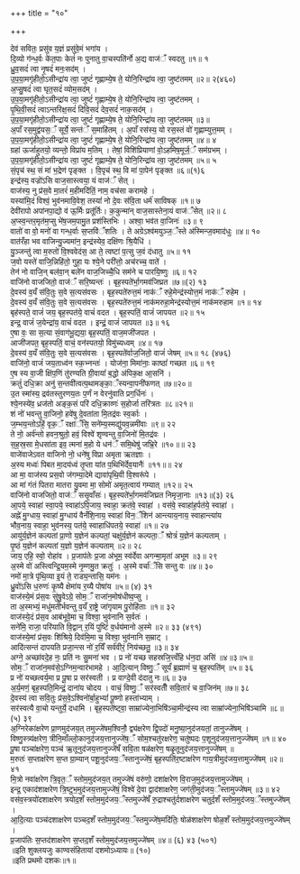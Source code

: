 +++
title = "१०"

+++

देव॑ सवितः॒ प्रसु॑व य॒ज्ञं प्रसु॑वे॒मं भगा॑य ।  
दि॒व्यो ग॑न्ध॒र्वः के॑त॒पाः केतं॑ नः पुनातु वा॒चस्पति॑र्नो अ॒द्य वाज॑ँ स्वदतु ॥१॥ १  
ध्रु॒व॒सदं॑ त्वा नृ॒षदं॑ मनः॒सद॑म् ।  
उ॒प॒या॒मगृ॑हीतो॒ऽसीन्द्रा॑य त्वा॒ जुष्टं॑ गृह्णाम्ये॒ष ते॒ योनि॒रिन्द्रा॑य त्वा॒ जुष्ट॑तमम् ॥२॥ २(४६०)  
अ॒प्सु॒षदं॑ त्वा घृत॒सदं॑ व्योम॒सद॑म् ।  
उ॒प॒या॒मगृ॑हीतो॒ऽसीन्द्रा॑य त्वा॒ जुष्टं॑ गृह्णाम्ये॒ष ते॒ योनि॒रिन्द्रा॑य त्वा॒ जुष्ट॑तमम् ।  
पृ॒थि॒वी॒सदं॑ त्वाऽन्तरिक्ष॒सदं॑ दिवि॒सदं॑ देव॒सदं॑ नाक॒सद॑म् ।  
उ॒प॒या॒मगृ॑हीतो॒ऽसीन्द्रा॑य त्वा॒ जुष्टं॑ गृह्णाम्ये॒ष ते॒ योनि॒रिन्द्रा॑य त्वा॒ जुष्ट॑तमम् ॥३॥  
अ॒पाँ रस॒मुद्व॑यस॒ँ सूर्ये॒ सन्त॑ँ स॒माहि॑तम् । अ॒पाँ रस॑स्य॒ यो रस॒स्तं वो॑ गृह्णाम्युत्त॒मम् ।  
उ॒प॒या॒मगृ॑हीतो॒ऽसीन्द्रा॑य त्वा॒ जुष्टं॑ गृह्णाम्ये॒ष ते॒ योनि॒रिन्द्रा॑य त्वा॒ जुष्ट॑तमम् ॥४॥ ४  
ग्रहा॑ ऊर्जाहुतयो॒ व्यन्तो॒ विप्रा॑य म॒तिम् । तेषां॒ विशि॑प्रियाणां वो॒ऽहमिष॒मूर्ज॒ँ सम॑ग्रभम् ।  
उ॒प॒या॒मगृ॑हीतो॒ऽसीन्द्रा॑य त्वा॒ जुष्टं॑ गृह्णाम्ये॒ष ते॒ योनि॒रिन्द्रा॑य त्वा॒ जुष्ट॑तमम् ॥५॥ ५  
सं॒पृच॑ स्थ॒ सं मा॑ भ॒द्रेण॑ पृङ्क्त । वि॒पृच॑ स्थ॒ वि मा॑ पा॒पेन॑ पृङ्क्त ॥६॥(१)६  
इन्द्र॑स्य॒ वज्रो॑ऽसि वाज॒सास्त्वया॒ यं वाज॑ँ सेत् ।  
वाज॑स्य॒ नु प्र॑स॒वे मा॒तरं॑ म॒हीमदि॑तिं॒ नाम॒ वच॑सा करामहे ।  
यस्या॑मि॒दं विश्वं॒ भुव॑नमावि॒वेश॒ तस्यां॑ नो दे॒वः स॑वि॒ता धर्म॑ साविषक् ॥१॥ ७  
देवी॑रापो अपांनपा॒द्यो व॑ ऊ॒र्मिः प्रतू॑र्तिः। क॒कुन्मा॑न् वाज॒सास्तेना॒यं वाज॑ँसेत् ॥२॥ ८  
अ॒प्स्व॒न्तर॒मृत॑म॒प्सु भे॑ष॒जम॒पामु॒त प्रश॑स्तिभिः । अश्वा॒ भव॑त वा॒जिनः॑ ॥३॥ ९  
वातो॑ वा वो॒ मनो॑ वा गन्ध॒र्वाः स॒प्तवि॑ँशतिः । ते अग्रेऽश्व॑मयुञ्ज॒ँस्ते अ॑स्मिन्ज॒वमाद॑धुः ॥४॥ १०  
वात॑रँहा भव वाजिन्यु॒ज्यमा॑न॒ इन्द्र॑स्येव॒ दक्षि॑णः श्रि॒यैधि॑ ।  
यु॒ञ्जन्तु॑ त्वा म॒रुतो॑ वि॒श्ववेद॑स॒ आ ते॒ त्वष्टा॑ प॒त्सु ज॒वं द॑धातु ॥५॥ ११  
ज॒वो यस्ते॑ वाजि॒न्निहि॑तो॒ गुहा॒ यः श्ये॒ने परी॑त्तो॒ अच॑रच्च॒ वाते॑ ।  
तेन॑ नो वाजि॒न् बल॑वा॒न् बले॑न वाज॒जिच्चै॒धि सम॑ने च पारयि॒ष्णुः ॥६॥ १२  
वाजि॑नो वाजजितो॒ वाज॑ँ सरि॒ष्यन्तः॑ । बृह॒स्पते॑र्भा॒गमव॑जिघ्रत ॥७॥(२) १३  
दे॒वस्य॑ व॒यँ स॑वि॒तुः स॒वे स॒त्यस॑वसः । बृह॒स्पते॑रुत्त॒मं नाक॑ँ रुहे॒मेन्द्र॑स्योत्त॒मं नाक॑ँ रुहेम ।  
दे॒वस्य॑ व॒यँ स॑वि॒तुः स॒वे स॒त्यस॑वसः । बृह॒स्पते॑रुत्त॒मं नाक॑मरुहा॒मेन्द्र॑स्योत्त॒मं नाक॑मरुहाम ॥१॥ १४  
बृह॑स्पते॒ वाजं॑ जय॒ बृह॒स्पत॑ये॒ वाचं॑ वदत । बृह॒स्पतिं॒ वाजं॑ जापयत ॥२॥ १५  
इन्द्र॒ वाजं॑ ज॒येन्द्रा॑य॒ वाचं॑ वदत । इन्द्रं॒ वाजं॑ जापयत ॥३॥ १६  
ए॒षा वः॒ सा स॒त्या सं॒वाग॑भू॒द्यया॒ बृह॒स्पतिं॒ वाज॒मजी॑जपत ।  
आजी॑जपत॒ बृह॒स्पतिं॒ वाचं॒ वन॑स्पतयो॒ विमु॑च्यध्वम् ॥४॥ १७  
दे॒वस्य॑ व॒यँ स॑वि॒तुः स॒वे स॒त्यस॑वसः । बृह॒स्पते॑र्वाज॒जितो॒ वाजं॑ जेषम् ॥५॥ १८ (४७६)  
वाजि॑नो॒ वाजं॑ जय॒ताध्व॑न स्क॒भ्नन्तः॑ । योज॑ना॒ मिमा॑नाः॒ काष्ठां॑ गच्छत ॥६॥ १९  
ए॒ष स्य वा॒जी क्षि॑प॒णिं तु॑रण्यति ग्री॒वायां॑ ब॒द्धो अ॑पिक॒क्ष आ॒सनि॑ ।  
क्रतुं॑ दधि॒क्रा अनु॑ स॒न्तवी॑त्वत्प॒थामङ्का॒ँस्यन्वा॒पनी॑फणत् ॥७॥२०॥  
उ॒त स्मा॑स्य॒ द्रव॑तस्तुरणय॒तः प॒र्णं न वेरनु॑वाति प्रग॒र्धिनः॑ ।  
श्ये॒नस्ये॑व॒ ध्रज॑तो अङ्क॒सं परि॑ दधि॒क्राव्णः॑ स॒होर्जा तरि॑त्रतः ॥८॥२१॥  
शं नो॑ भवन्तु वा॒जिनो॒ हवे॑षु दे॒वता॑ता मि॒तद्र॑वः स्व॒र्काः ।  
ज॒म्भय॒न्तोऽहिं॒ वृक॒ँ रक्षा॑ँसि॒ सने॑म्य॒स्मद्यु॑यव॒न्नमी॑वाः ॥९॥ २२  
ते नो॒ अर्व॑न्तो हवन॒श्रुतो॒ हवं॒ विश्वे॑ शृण्वन्तु वा॒जिनो॑ मि॒तद्र॑वः ।  
स॒ह॒स्र॒सा मे॒धसा॑ता इव॒ त्मना॑ म॒हो ये धन॑ँ समि॒थेषु॑ जभ्रि॒रे ॥१०॥॥ २३  
वाजे॑वाजेऽवत वाजिनो नो॒ धने॑षु विप्रा अमृता ऋतज्ञाः ।  
अ॒स्य मध्वः॑ पिबत मा॒दय॑ध्वं तृ॒प्ता या॑त प॒थिभि॑र्देव॒यानैः॑ ॥११॥॥ २४  
आ मा॒ वाज॑स्य प्रस॒वो ज॑गम्या॒देमे द्यावा॑पृथि॒वी वि॒श्वरू॑पे ।  
आ मा॑ गंतं पितरा मातरा यु॒वमा मा॒ सोमो॑ अमृत॒त्वाय॑ गम्यात् ॥१२॥ २५  
वाजि॑नो वाजजितो॒ वाज॑ँ ससृ॒वाँसः॑। बृह॒स्पते॑र्भा॒गमव॑जिघ्रत निमृजा॒नाः ॥१३॥(३) २६  
आ॒पये॒ स्वाहा॑ स्वा॒पये॒ स्वाहा॑ऽपि॒जाय॒ स्वाहा॒ क्रत॑वे॒ स्वाहा॑ । वस॑वे॒ स्वाहा॑ह॒र्पत॑ये॒ स्वाहा॑ ।  
अह्ने॑ मु॒ग्धाय॒ स्वाहा॑ मु॒ग्धाय॑ वैनँशि॒नाय॒ स्वाहा॑ विन॒ँशिन॑ आन्त्याय॒नाय॒ स्वाहान्त्या॑य  
भौव॒नाय॒ स्वाहा॒ भुव॑नस्य॒ पत॑ये॒ स्वाहाधि॑पतये॒ स्वाहा॑ ॥१॥ २७  
आयु॑र्य॒ज्ञेन॑ कल्पतां प्रा॒णो य॒ज्ञेन॑ कल्पतां॒ चक्षु॑र्य॒ज्ञेन॑ कल्पता॒ँ श्रोत्रं॑ य॒ज्ञेन॑ कल्पताम् ।  
पृ॒ष्ठं य॒ज्ञेन॑ कल्पतां य॒ज्ञो य॒ज्ञेन॑ कल्पताम् ॥२॥ २८  
जाय॒ एहि॒ स्वो॒ रोहा॑व । प्र॒जाप॑तेः प्र॒जा अ॑भूम॒ स्व॑र्देवा अगन्मा॒मृता॑ अभूम ॥३॥ २९  
अ॒स्मे वो॑ अस्त्विन्द्रि॒यम॒स्मे नृ॒म्णमु॒त क्रतुः॑ । अ॒स्मे वर्चा॑ँसि सन्तु वः ॥४॥ ३०  
नमो॑ मा॒त्रे पृ॑थि॒व्या इ॒यं ते॒ राड्य॒न्तासि॒ यम॑नः ।  
ध्रु॒वो॑ऽसि ध॒रुणः॑ कृ॒ष्यै क्षेमा॑य र॒य्यै पोषा॑य ॥५॥ (४) ३१  
वाज॑स्ये॒मं प्र॑स॒वः सु॑षु॒वेऽग्रे॒ सोम॒ँ राजा॑न॒मोष॑धीष्व॒प्सु ।  
ता अ॒स्मभ्यं॒ मधु॑मतीर्भवन्तु व॒यँ रा॒ष्ट्रे जा॑गृयाम पु॒रोहि॑ताः ॥१॥ ३२  
वाज॑स्ये॒दं प्र॑स॒व आब॑भूवे॒मा च॒ विश्वा॒ भुव॑नानि स॒र्वतः॑ ।  
सने॑मि॒ राजा॒ परि॑याति वि॒द्वान् र॒यिं पुष्टिं॑ व॒र्धय॑मानो अ॒स्मे ॥२॥ ३३ (४९१)  
वाज॑स्ये॒मां प्र॑स॒वः शि॑श्रिये॒ दिव॑मि॒मा च॒ विश्वा॒ भुव॑नानि स॒म्राट् ।  
आदि॑त्सन्तं दापयति प्रजा॒न्त्स नो॑ र॒यिँ सर्व॑वीरं॒ निय॑च्छतु॒ ॥३॥ ३४  
अग्ने॒ अच्छा॑वदे॒ह नः॒ प्रति॑ नः सु॒मना॑ भव । प्र नो॑ यच्छ सहस्रजि॒त्त्वँहि ध॑न॒दा असि॑ ॥४॥३॥५॥  
सोम॒ँ राजा॑न॒मव॑से॒ऽग्निम॒न्वार॑भामहे । आ॒दि॒त्यान् विष्णु॒ँ सूर्यं॑ ब्र॒ह्माणं॑ च॒ बृह॒स्पति॑म् ॥५॥ ३६  
प्र नो॑ यच्छत्वर्य॒मा प्र पू॒षा प्र सर॑स्वती । प्र वाग्दे॒वी द॑दातु नः॥६॥ ३७  
अ॒र्य॒मणं॒ बृह॒स्पति॒मिन्द्रं॒ दाना॑य चोदय । वाचं॒ विष्णु॒ँ सर॑स्वतीँ सवि॒तारं॑ च वा॒जिन॑म् ॥७॥ ३८  
दे॒वस्य॑ त्वा सवि॒तुः प्र॑स॒वे॒ऽश्विनो॑र्बा॒हुभ्यां॑ पू॒ष्णो हस्ता॑भ्याम् ।  
सर॑स्वत्यै वा॒चो यन्तुर्ये॒ दधामि । बृह॒स्पते॑ष्ट्वा॒ साम्रा॑ज्येना॒भिषि॑ञ्चा॒मीन्द्र॑स्य त्वा साम्रा॑ज्येना॒भिषि॑ञ्चामि ॥८॥ (५) ३९  
अ॒ग्निरेका॑क्षरेण प्रा॒णमुद॑जय॒त् तमुज्जे॑षम॒श्विनौ॒ द्व्य॑क्षरेण द्वि॒पदो॑ मनु॒ष्या॒नुद॑जयतां॒ तानुज्जे॑षम् ।  
विष्णु॒स्त्र्य॑क्षरेण॒ त्रीनि॒माँल्लो॒कानुद॑जय॒त्तानुज्जे॑ष॒ँ सोम॒श्चतु॑रक्षरेण॒ चतु॑ष्पदः प॒शूनुद॑जय॒त्तानुज्जे॑षम् ॥१॥ ४०  
पू॒षा पञ्चा॑क्षरेण॒ पञ्च॑ ऋ॒तूनुद॑जय॒त्तानुज्जे॑षँ सवि॒ता षळ॑क्षरेण॒ षळृ॒तूनुद॑जय॒त्तानुज्जे॑षम् ॥  
म॒रुतः॑ स॒प्ताक्ष॑रेण स॒प्त ग्रा॒म्यान् पशू॒नुद॑जय॒ँस्तानुज्जे॑षं॒ बृह॒स्पति॑र॒ष्टाक्ष॑रेण गाय॒त्रीमुद॑जय॒त्तामुज्जे॑षम् ॥२॥ ४१  
मि॒त्रो नवा॑क्षरेण त्रि॒वृत॒ँ स्तोम॒मुद॑जय॒त् तमुज्जे॑षं वरु॑णो॒ दशा॑क्षरेण वि॒राज॒मुद॑जय॒त्तामुज्जे॑षम् ।  
इन्द्र॒ एकाद॑शाक्षरेण त्रि॒ष्टुभ॒मुद॑जय॒त्तामुज्जे॑षं॒ विश्वे॑ दे॒वा द्वाद॑शाक्षरेण॒ जग॑ती॒मुद॑जय॒ँस्तामुज्जे॑षम् ॥३॥ ४२  
वस॑व॒स्त्रयो॑दशाक्षरेण त्रयोद॒शँ स्तोम॒मुद॑जय॒ँस्तमुज्जे॑षँ रु॒द्राश्चतु॑र्दशाक्षरेण चतुर्द॒शँ स्तोम॒मुद॑जय॒ँस्तमुज्जे॑षम् ।  
आ॒दि॒त्याः पञ्च॑दशाक्षरेण पञ्चद॒शँ स्तोम॒मुद॑जय॒ँस्तमुज्जे॑ष॒मदि॑तिः॒ षोळ॑शाक्षरेण षोळ॒शँ स्तोम॒मुद॑जय॒त्तमुज्जे॑षम् ।  
प्र॒जाप॑तिः स॒प्तद॑शाक्षरेण स॒प्तद॒शँ स्तोम॒मुद॑जय॒त्तमुज्जे॑षम् ॥४॥ (६) ४३ (५०१)  
॥इति शुक्लयजुः काण्वसंहितायां दशमोऽध्यायः॥ (१०)  
॥इति प्रथमो दशकः॥१॥